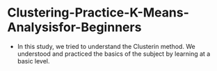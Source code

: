 # Clustering-Practice-K-Means-Analysisfor-Beginners

- In this study, we tried to understand the Clusterin method. We understood and practiced the basics of the subject by learning at a basic level.

